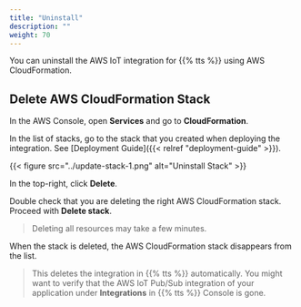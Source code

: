 ```yaml
---
title: "Uninstall"
description: ""
weight: 70
---
```


You can uninstall the AWS IoT integration for {{% tts %}} using AWS CloudFormation.

<!--more-->

## Delete AWS CloudFormation Stack

In the AWS Console, open **Services** and go to **CloudFormation**.

In the list of stacks, go to the stack that you created when deploying the integration. See [Deployment Guide]({{< relref "deployment-guide" >}}).

{{< figure src="../update-stack-1.png" alt="Uninstall Stack" >}}

In the top-right, click **Delete**.

Double check that you are deleting the right AWS CloudFormation stack. Proceed with **Delete stack**.

> Deleting all resources may take a few minutes.

When the stack is deleted, the AWS CloudFormation stack disappears from the list.

> This deletes the integration in {{% tts %}} automatically. You might want to verify that the AWS IoT Pub/Sub integration of your application under **Integrations** in {{% tts %}} Console is gone.
